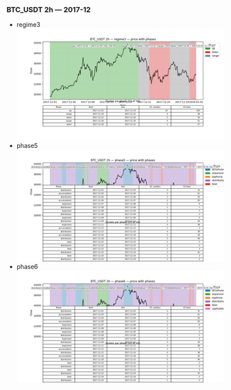 ### BTC_USDT 2h — 2017-12

- regime3
![BTC_USDT_2h_regime3_2017-12_phase_price.png](outputs/fourier/phase_monthly/BTC_USDT/2h/2017/2017-12/BTC_USDT_2h_regime3_2017-12_phase_price.png)
- phase5
![BTC_USDT_2h_phase5_2017-12_phase_price.png](outputs/fourier/phase_monthly/BTC_USDT/2h/2017/2017-12/BTC_USDT_2h_phase5_2017-12_phase_price.png)
- phase6
![BTC_USDT_2h_phase6_2017-12_phase_price.png](outputs/fourier/phase_monthly/BTC_USDT/2h/2017/2017-12/BTC_USDT_2h_phase6_2017-12_phase_price.png)